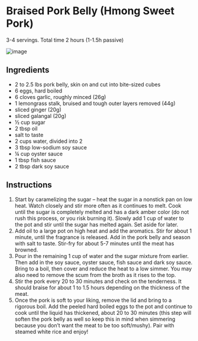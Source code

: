 # Braised Pork Belly (Hmong Sweet Pork)
3-4 servings. Total time 2 hours (1-1.5h passive)

![image](https://user-images.githubusercontent.com/74127176/232939582-52c99cc3-e4ba-48ab-aa82-d13c4101318a.png)

## Ingredients
- 2 to 2.5 lbs pork belly, skin on and cut into bite-sized cubes
- 6 eggs, hard boiled
- 6 cloves garlic, roughly minced (26g)
- 1 lemongrass stalk, bruised and tough outer layers removed (44g)
- sliced ginger (20g)
- sliced galangal (20g)
- ½ cup sugar
- 2 tbsp oil
- salt to taste
- 2 cups water, divided into 2
- 3 tbsp low-sodium soy sauce
- ¼ cup oyster sauce
- 1 tbsp fish sauce
- 2 tbsp dark soy sauce

## Instructions
1. Start by caramelizing the sugar – heat the sugar in a nonstick pan on low heat.  Watch closely and stir more often as it continues to melt.  Cook until the sugar is completely melted and has a dark amber color (do not rush this process, or you risk burning it).  Slowly add 1 cup of water to the pot and stir until the sugar has melted again.  Set aside for later.
2. Add oil to a large pot on high heat and add the aromatics.  Stir for about 1 minute, until the fragrance is released.  Add in the pork belly and season with salt to taste.  Stir-fry for about 5-7 minutes until the meat has browned.
3. Pour in the remaining 1 cup of water and the sugar mixture from earlier.  Then add in the soy sauce, oyster sauce, fish sauce and dark soy sauce.  Bring to a boil, then cover and reduce the heat to a low simmer.  You may also need to remove the scum from the broth as it rises to the top.
4. Stir the pork every 20 to 30 minutes and check on the tenderness.  It should braise for about 1 to 1.5 hours depending on the thickness of the meat.
5. Once the pork is soft to your liking, remove the lid and bring to a rigorous boil.  Add the peeled hard boiled eggs to the pot and continue to cook until the liquid has thickened, about 20 to 30 minutes (this step will soften the pork belly as well so keep this in mind when simmering because you don’t want the meat to be too soft/mushy).  Pair with steamed white rice and enjoy!
